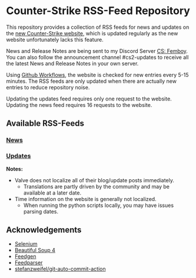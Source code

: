 # Counter-Strike RSS-Feed Repository
This repository provides a collection of RSS feeds for news and updates on the [new Counter-Strike website](https://counter-strike.net), which is updated regularly as the new website unfortunately lacks this feature.  

News and Release Notes are being sent to my Discord Server [CS: Femboy](discord.gg/Z22Mjsf7RG).
You can also follow the announcement channel #cs2-updates to receive all the latest News and Release Notes in your own server.

Using [Github Workflows](https://docs.github.com/en/actions/using-workflows), the website is checked for new entries every 5-15 minutes. The RSS feeds are only updated when there are actually new entries to reduce repository noise.  

Updating the updates feed requires only one request to the website.  
Updating the news feed requires 16 requests to the website.  

## Available RSS-Feeds
### [News](https://raw.githubusercontent.com/acefrogge/CS-RSS-Feed/master/feeds/news-feed-en.xml)
### [Updates](https://raw.githubusercontent.com/acefrogge/CS-RSS-Feed/master/feeds/updates-feed-en.xml)

**Notes:**
- Valve does not localize all of their blog/update posts immediately.
  - Translations are partly driven by the community and may be available at a later date.
- Time information on the website is generally not localized.
  - When running the python scripts locally, you may have issues parsing dates.

## Acknowledgements
- [Selenium](https://github.com/SeleniumHQ/selenium)
- [Beautiful Soup 4](https://www.crummy.com/software/BeautifulSoup/)
- [Feedgen](https://feedgen.kiesow.be/)
- [Feedparser](https://github.com/kurtmckee/feedparser)
- [stefanzweifel/git-auto-commit-action](https://github.com/stefanzweifel/git-auto-commit-action)
